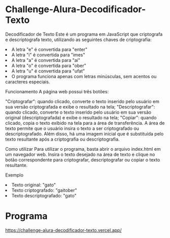 # Challenge-Alura-Decodificador-Texto


Decodificador de Texto
Este é um programa em JavaScript que criptografa e descriptografa texto, utilizando as seguintes chaves de criptografia:

<li>
A letra "e" é convertida para "enter"</li>
<li>A letra "i" é convertida para "imes"</li>
<li>A letra "a" é convertida para "ai"</li>
<li>A letra "o" é convertida para "ober"</li>
<li>A letra "u" é convertida para "ufat"</li>
<li>O programa funciona apenas com letras minúsculas, sem acentos ou caracteres especiais.
</li>


Funcionamento
A página web possui três botões:

"Criptografar": quando clicado, converte o texto inserido pelo usuário em sua versão criptografada e exibe o resultado na tela;
"Descriptografar": quando clicado, converte o texto inserido pelo usuário em sua versão original (descriptografada) e exibe o resultado na tela;
"Copiar": quando clicado, copia o texto exibido na tela para a área de transferência.
A área de texto permite que o usuário insira o texto a ser criptografado ou descriptografado. Além disso, há uma imagem inicial que é substituída pelo texto resultante após a criptografia ou descriptografia.

Como utilizar
Para utilizar o programa, basta abrir o arquivo index.html em um navegador web. Insira o texto desejado na área de texto e clique no botão correspondente para criptografar, descriptografar ou copiar o texto resultante.

Exemplo
<li>
Texto original: "gato"</li>
<li>Texto criptografado: "gaitober"</li>
<li>Texto descriptografado: "gato"
</li>
 
 
 <h1>Programa</h1>
 
 <a target="_blank"> https://challenge-alura-decodificador-texto.vercel.app/</a>
